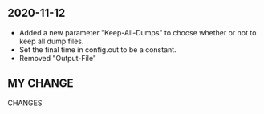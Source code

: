 ## 2020-11-12
* Added a new parameter "Keep-All-Dumps" to choose whether or not to keep all dump files.
* Set the final time in config.out to be a constant.
* Removed "Output-File" 

## MY CHANGE

CHANGES
